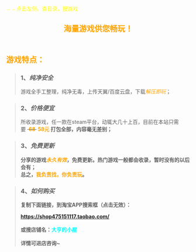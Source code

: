 <font face="黑体"><font color=yellow>←←点击左侧，查目录，搜游戏<br></font></font>

## <b><font face="黑体"><font color=orange><center>海量游戏供您畅玩！<center></font></font></b><br>
## <b><font face="黑体"><font color=orange>游戏特点：<br></font></font></b>
>### 1、*纯净安全*
>
>游戏全手工整理，纯净无毒，上传天翼/百度云盘，下载<font color=orange>*解压即玩*</font>；

>### 2、*价格便宜*
>
>所收录游戏，任一款在steam平台，动辄大几十上百，目前在本站只需要&nbsp;~~&nbsp;<b><font color=orange>68</font><b>&nbsp;~~&nbsp;<b><font color=orange>58元</font><b> 打包全部，内容毫无差别；

>### 3、*免费更新*
>
>分享的游戏<font color=orange>*永久有效*</font>，免费更新。热门游戏一般都会收录，暂时没有的以后会有；<br>总之，<font color=orange>我负责找，你负责玩</font>。


>### 4、*如何购买*
>
>复制下面链接，到淘宝APP搜索框（点击无效）：<br>
>
><html>
>	<head>
>		<meta charset="UTF-8">
>		<style>
>			.box{
>				pointer-events: none;
>			}
>		</style>
>	</head>
>	<body>
>		<font color=cyan><a class="box" href="">https://shop475151117.taobao.com/</a></font>
>	</body>
></html>
><br><br>
>或搜店铺名：<font color=cyan>大亨的小屋</font><br><br>
>详情可进店咨询~